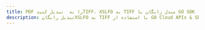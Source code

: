 ---title: PDF را به  تبدیل کنیدTIFF، XSLFO به TIFF مبدل رایگان یا GO SDKdescription: تبدیل رایگانXSLFO به TIFF با استفاده از GO Cloud APIs & SDK همچنین اسناد PDF را در Cloud ایجاد، ویرایش و رندر کنید.---